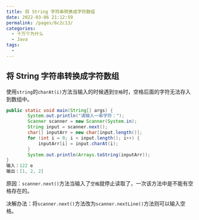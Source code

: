 ```yaml
---
title: 将 String 字符串转换成字符数组
date: 2022-03-06 21:12:59
permalink: /pages/6c2c13/
categories:
  - 十万个为什么
  - Java
tags:
  - 
---
```


## 将 String 字符串转换成字符数组

使用`string`的`charAt(i)`方法当输入的时候遇到`空格`时，空格后面的字符无法存入到数组中。

```java
public static void main(String[] args) {
        System.out.println("请输入一串字符：");
        Scanner scanner = new Scanner(System.in);
        String input = scanner.next();
        char[] inputArr = new char[input.length()];
        for (int i = 0; i < input.length(); i++) {
            inputArr[i] = input.charAt(i);
        }
        System.out.println(Arrays.toString(inputArr));
}
输入：122 e
输出：[1, 2, 2]    
```

原因：`scanner.next()`方法当输入了`空格`就停止读取了，一次该方法中是不能有空格存在的。

决解办法：将`scanner.next()`方法改为`scanner.nextLine()`方法则可以输入空格。

